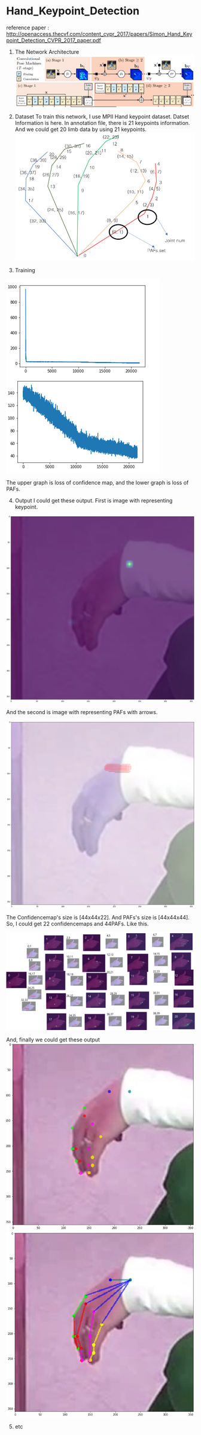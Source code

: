 # Hand_Keypoint_Detection
reference paper : http://openaccess.thecvf.com/content_cvpr_2017/papers/Simon_Hand_Keypoint_Detection_CVPR_2017_paper.pdf

1. The Network Architecture
![Network architecture](/Image_for_github/Network.png)

2. Dataset
To train this network, I use MPII Hand keypoint dataset.
Datset Information is here.
In annotation file, there is 21 keypoints information. And we could get 20 limb data by using 21 keypoints.
![Dataset_Information](/Image_for_github/Dataset_Information.png)

3. Training

![Training Loss](/Image_for_github/Train_Loss.png)

The upper graph is loss of confidence map, and the lower graph is loss of PAFs.


4. Output
I could get these output.
First is image with representing keypoint.

![Confidencemap](/Image_for_github/Confidencemap.PNG)

And the second is image with representing PAFs with arrows.

![PAFs](/Image_for_github/PAFs.PNG)

The Confidencemap's size is [44x44x22]. And PAFs's size is [44x44x44].
So, I could get 22 confidencemaps and 44PAFs.
Like this.

![Confidencemap_PAFs_Hands](./Image_for_github/Hand.png)

And, finally we could get these output
![Confidencemap_output](/Image_for_github/Hand_Output2.PNG)
![Confidencemap_output](/Image_for_github/Hand_Output.PNG)


5. etc
